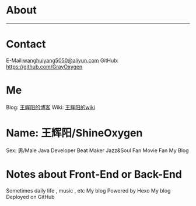 # About
---

# Contact

E-Mail:wanghuiyang5050@aliyun.com
GitHub: https://github.com/GrayOxygen
# Me
Blog: [王辉阳的博客](https://grayoxygen.github.io/ShineOxygenBlog)
Wiki: [王辉阳的wiki](https://grayoxygen.github.io/ShineOxygenWiki)

# Name: 王辉阳/ShineOxygen
Sex: 男/Male
Java Developer
Beat Maker
Jazz&Soul Fan
Movie Fan
My Blog

# Notes about Front-End or Back-End
Sometimes daily life , music , etc
My blog Powered by Hexo
My blog Deployed on GitHub

 


